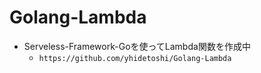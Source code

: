 # Golang-Lambda

- Serveless-Framework-Goを使ってLambda関数を作成中
  - `https://github.com/yhidetoshi/Golang-Lambda`
